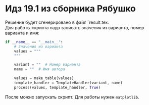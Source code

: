 # Идз 19.1 из сборника Рябушко
Решение будет сгенерировано в файл `result.tex. </BR>
Для работы скрипта надо записать значения из варианта, номер варианта и имя:
```python
if __name__ == "__main__":
    # Значения из варианта
    values = """
    """

    variant = ""  # Номер варианта
    name = ""  # Имя автора

    values = make_table(values)
    template_handler = TemplateHandler(variant, name)
    process(values, template_handler, True)
```
После можно запускать скрипт.
Для работы нужен `matplotlib`.